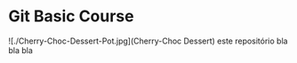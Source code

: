 # Git Basic Course
![./Cherry-Choc-Dessert-Pot.jpg](Cherry-Choc Dessert)
este repositório bla bla bla